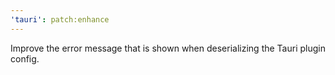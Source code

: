 ```yaml
---
'tauri': patch:enhance
---
```


Improve the error message that is shown when deserializing the Tauri plugin config.
